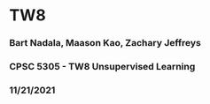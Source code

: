 # TW8
### Bart Nadala, Maason Kao, Zachary Jeffreys
### CPSC 5305 - TW8 Unsupervised Learning
### 11/21/2021
